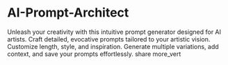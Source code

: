 # AI-Prompt-Architect
Unleash your creativity with this intuitive prompt generator designed for AI artists. Craft detailed, evocative prompts tailored to your artistic vision. Customize length, style, and inspiration. Generate multiple variations, add context, and save your prompts effortlessly.     share   more_vert

